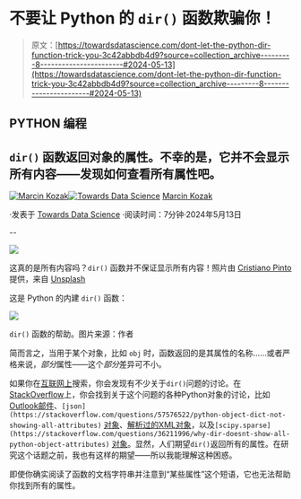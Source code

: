 # 不要让 Python 的 `dir()` 函数欺骗你！

> 原文：[https://towardsdatascience.com/dont-let-the-python-dir-function-trick-you-3c42abbdb4d9?source=collection_archive---------8-----------------------#2024-05-13](https://towardsdatascience.com/dont-let-the-python-dir-function-trick-you-3c42abbdb4d9?source=collection_archive---------8-----------------------#2024-05-13)

## PYTHON 编程

## `dir()` 函数返回对象的属性。不幸的是，它并不会显示所有内容——发现如何查看所有属性吧。

[](https://medium.com/@nyggus?source=post_page---byline--3c42abbdb4d9--------------------------------)[![Marcin Kozak](../Images/d7faf62e48ed81dab5d8ad92819fff54.png)](https://medium.com/@nyggus?source=post_page---byline--3c42abbdb4d9--------------------------------)[](https://towardsdatascience.com/?source=post_page---byline--3c42abbdb4d9--------------------------------)[![Towards Data Science](../Images/a6ff2676ffcc0c7aad8aaf1d79379785.png)](https://towardsdatascience.com/?source=post_page---byline--3c42abbdb4d9--------------------------------) [Marcin Kozak](https://medium.com/@nyggus?source=post_page---byline--3c42abbdb4d9--------------------------------)

·发表于 [Towards Data Science](https://towardsdatascience.com/?source=post_page---byline--3c42abbdb4d9--------------------------------) ·阅读时间：7分钟·2024年5月13日

--

![](../Images/34d868b4f1fd437161b2bbcf9aff6fa6.png)

这真的是所有内容吗？`dir()` 函数并不保证显示所有内容！照片由 [Cristiano Pinto](https://unsplash.com/@crispinto?utm_source=medium&utm_medium=referral) 提供，来自 [Unsplash](https://unsplash.com/?utm_source=medium&utm_medium=referral)

这是 Python 的内建 `dir()` 函数：

![](../Images/e878a5a64c336cb728aa0e9efd0be94f.png)

`dir()` 函数的帮助。图片来源：作者

简而言之，当用于某个对象，比如 `obj` 时，函数返回的是其属性的名称……或者严格来说，*部分*属性——这个*部分*差异可不小。

如果你在[互联网上](https://www.google.com/search?q=python+dir+does+not+list+all+attributes)搜索，你会发现有不少关于`dir()`问题的讨论。在[StackOverflow](https://stackoverflow.com/)上，你会找到关于这个问题的各种Python对象的讨论，比如[Outlook邮件](https://stackoverflow.com/questions/19564186/dir-and-help-not-showing-all-attributes-of-an-object-in-python)、`[json](https://stackoverflow.com/questions/57576522/python-object-dict-not-showing-all-attributes)` [对象](https://stackoverflow.com/questions/57576522/python-object-dict-not-showing-all-attributes)、[解析过的XML对象](https://stackoverflow.com/questions/22105701/python-method-dir-does-not-return-all-attributes-methods)，以及`[scipy.sparse](https://stackoverflow.com/questions/36211996/why-dir-doesnt-show-all-python-object-attributes)` [对象](https://stackoverflow.com/questions/36211996/why-dir-doesnt-show-all-python-object-attributes)。显然，人们期望`dir()`返回所有的属性。在研究这个话题之前，我也有这样的期望——所以我能理解这种困惑。

即使你确实阅读了函数的文档字符串并注意到“某些属性”这个短语，它也无法帮助你找到所有的属性。

